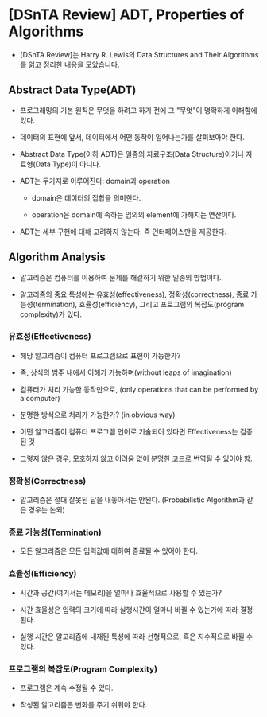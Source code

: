 # [DSnTA Review] ADT, Properties of Algorithms

* [DSnTA Review]는 Harry R. Lewis의 Data Structures and Their Algorithms를 읽고 정리한 내용을 모았습니다.

## Abstract Data Type(ADT)
- 프로그래밍의 기본 원칙은 무엇을 하려고 하기 전에 그 "무엇"이 명확하게 이해함에 있다.

- 데이터의 표현에 앞서, 데이터에서 어떤 동작이 일어나는가를 살펴보아야 한다.

 

- Abstract Data Type(이하 ADT)은 일종의 자료구조(Data Structure)이거나 자료형(Data Type)이 아니다.

- ADT는 두가지로 이루어진다: domain과 operation

  - domain은 데이터의 집합을 의미한다.

  - operation은 domain에 속하는 임의의 element에 가해지는 연산이다.

- ADT는 세부 구현에 대해 고려하지 않는다. 즉 인터페이스만을 제공한다.

 

 

## Algorithm Analysis
- 알고리즘은 컴퓨터를 이용하여 문제를 해결하기 위한 일종의 방법이다.

- 알고리즘의 중요 특성에는 유효성(effectiveness), 정확성(correctness), 종료 가능성(termination), 효율성(efficiency), 그리고 프로그램의 복잡도(program complexity)가 있다.

 

### 유효성(Effectiveness)
- 해당 알고리즘이 컴퓨터 프로그램으로 표현이 가능한가?

- 즉, 상식의 범주 내에서 이해가 가능하며(without leaps of imagination)

- 컴퓨터가 처리 가능한 동작만으로, (only operations that can be performed by a computer)

- 분명한 방식으로 처리가 가능한가? (in obvious way)

 

- 어떤 알고리즘이 컴퓨터 프로그램 언어로 기술되어 있다면 Effectiveness는 검증된 것

- 그렇지 않은 경우, 모호하지 않고 어려움 없이 분명한 코드로 번역될 수 있어야 함. 

### 정확성(Correctness)
- 알고리즘은 절대 잘못된 답을 내놓아서는 안된다. (Probabilistic Algorithm과 같은 경우는 논외)

### 종료 가능성(Termination)
- 모든 알고리즘은 모든 입력값에 대하여 종료될 수 있어야 한다.

### 효율성(Efficiency)
- 시간과 공간(여기서는 메모리)을 얼마나 효율적으로 사용할 수 있는가?

- 시간 효율성은 입력의 크기에 따라 실행시간이 얼마나 바뀔 수 있는가에 따라 결정된다.

- 실행 시간은 알고리즘에 내재된 특성에 따라 선형적으로, 혹은 지수적으로 바뀔 수 있다.

### 프로그램의 복잡도(Program Complexity)
- 프로그램은 계속 수정될 수 있다.

- 작성된 알고리즘은 변화를 주기 쉬워야 한다.